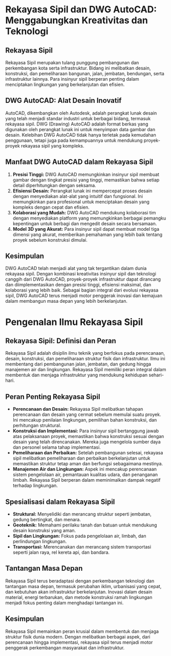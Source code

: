 <title>Rekayasa Sipil dan DWG AutoCAD: Menggabungkan Kreativitas dan Teknologi</title>
<h1>Rekayasa Sipil dan DWG AutoCAD: Menggabungkan Kreativitas dan Teknologi</h1>
<h2>Rekayasa Sipil</h2>
<p>Rekayasa Sipil merupakan tulang punggung pembangunan dan perkembangan kota serta infrastruktur. Bidang ini melibatkan desain, konstruksi, dan pemeliharaan bangunan, jalan, jembatan, bendungan, serta infrastruktur lainnya. Para insinyur sipil berperan penting dalam menciptakan lingkungan yang berkelanjutan dan efisien.</p>
<h2>DWG AutoCAD: Alat Desain Inovatif</h2>
<p>AutoCAD, dikembangkan oleh Autodesk, adalah perangkat lunak desain yang telah menjadi standar industri untuk berbagai bidang, termasuk rekayasa sipil. DWG (Drawing) AutoCAD adalah format berkas yang digunakan oleh perangkat lunak ini untuk menyimpan data gambar dan desain. Kelebihan DWG AutoCAD tidak hanya terletak pada kemudahan penggunaan, tetapi juga pada kemampuannya untuk mendukung proyek-proyek rekayasa sipil yang kompleks.</p>
<h2>Manfaat DWG AutoCAD dalam Rekayasa Sipil</h2>
<ol>
<li><strong>Presisi Tinggi:</strong> DWG AutoCAD memungkinkan insinyur sipil membuat gambar dengan tingkat presisi yang tinggi, memastikan bahwa setiap detail diperhitungkan dengan seksama.</li>
<li><strong>Efisiensi Desain:</strong> Perangkat lunak ini mempercepat proses desain dengan menyediakan alat-alat yang intuitif dan fungsional. Ini memungkinkan para profesional untuk menciptakan desain yang kompleks dengan cepat dan efisien.</li>
<li><strong>Kolaborasi yang Mudah:</strong> DWG AutoCAD mendukung kolaborasi tim dengan menyediakan platform yang memungkinkan berbagai pemangku kepentingan untuk berbagi dan mengedit desain secara bersamaan.</li>
<li><strong>Model 3D yang Akurat:</strong> Para insinyur sipil dapat membuat model tiga dimensi yang akurat, memberikan pemahaman yang lebih baik tentang proyek sebelum konstruksi dimulai.</li>
</ol>
<h2>Kesimpulan</h2>
<p>DWG AutoCAD telah menjadi alat yang tak tergantikan dalam dunia rekayasa sipil. Dengan kombinasi kreativitas insinyur sipil dan teknologi canggih dari DWG AutoCAD, proyek-proyek infrastruktur dapat dirancang dan diimplementasikan dengan presisi tinggi, efisiensi maksimal, dan kolaborasi yang lebih baik. Sebagai bagian integral dari evolusi rekayasa sipil, DWG AutoCAD terus menjadi motor penggerak inovasi dan kemajuan dalam membangun masa depan yang lebih berkelanjutan.</p>
<h1>Pengenalan Ilmu Rekayasa Sipil</h1>
<h2>Rekayasa Sipil: Definisi dan Peran</h2>
<p>Rekayasa Sipil adalah disiplin ilmu teknik yang berfokus pada perencanaan, desain, konstruksi, dan pemeliharaan struktur fisik dan infrastruktur. Ilmu ini membentang dari pembangunan jalan, jembatan, dan gedung hingga manajemen air dan lingkungan. Rekayasa Sipil memiliki peran integral dalam membentuk dan menjaga infrastruktur yang mendukung kehidupan sehari-hari.</p>
<h2>Peran Penting Rekayasa Sipil</h2>
<ul>
<li><strong>Perencanaan dan Desain:</strong> Rekayasa Sipil melibatkan tahapan perencanaan dan desain yang cermat sebelum memulai suatu proyek. Ini mencakup penilaian lingkungan, pemilihan bahan konstruksi, dan perhitungan struktural.</li>
<li><strong>Konstruksi dan Implementasi:</strong> Para insinyur sipil bertanggung jawab atas pelaksanaan proyek, memastikan bahwa konstruksi sesuai dengan desain yang telah direncanakan. Mereka juga mengelola sumber daya dan personel selama tahap implementasi.</li>
<li><strong>Pemeliharaan dan Perbaikan:</strong> Setelah pembangunan selesai, rekayasa sipil melibatkan pemeliharaan dan perbaikan berkelanjutan untuk memastikan struktur tetap aman dan berfungsi sebagaimana mestinya.</li>
<li><strong>Manajemen Air dan Lingkungan:</strong> Aspek ini mencakup perencanaan sistem pengelolaan air, pemantauan kualitas udara, dan penanganan limbah. Rekayasa Sipil berperan dalam meminimalkan dampak negatif terhadap lingkungan.</li>
</ul>
<h2>Spesialisasi dalam Rekayasa Sipil</h2>
<ul>
<li><strong>Struktural:</strong> Menyelidiki dan merancang struktur seperti jembatan, gedung bertingkat, dan menara.</li>
<li><strong>Geoteknik:</strong> Memahami perilaku tanah dan batuan untuk mendukung desain konstruksi yang aman.</li>
<li><strong>Sipil dan Lingkungan:</strong> Fokus pada pengelolaan air, limbah, dan perlindungan lingkungan.</li>
<li><strong>Transportasi:</strong> Merencanakan dan merancang sistem transportasi seperti jalan raya, rel kereta api, dan bandara.</li>
</ul>
<h2>Tantangan Masa Depan</h2>
<p>Rekayasa Sipil terus beradaptasi dengan perkembangan teknologi dan tantangan masa depan, termasuk perubahan iklim, urbanisasi yang cepat, dan kebutuhan akan infrastruktur berkelanjutan. Inovasi dalam desain material, energi terbarukan, dan metode konstruksi ramah lingkungan menjadi fokus penting dalam menghadapi tantangan ini.</p>
<h2>Kesimpulan</h2>
<p>Rekayasa Sipil memainkan peran krusial dalam membentuk dan menjaga struktur fisik dunia modern. Dengan melibatkan berbagai aspek, dari perencanaan hingga implementasi, rekayasa sipil terus menjadi motor penggerak perkembangan masyarakat dan infrastruktur.</p>
